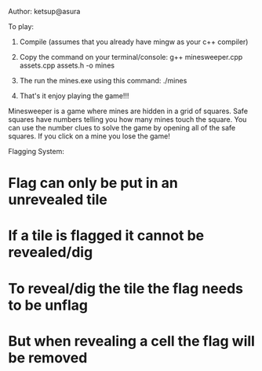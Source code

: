 Author: ketsup@asura


To play:
1. Compile (assumes that you already have mingw as your c++ compiler)

2. Copy the command on your terminal/console:  g++ minesweeper.cpp assets.cpp assets.h -o mines

3. The run the mines.exe using this command: ./mines

4. That's it enjoy playing the game!!!

Minesweeper is a game where mines are hidden in a grid of squares. 
Safe squares have numbers telling you how many mines touch the square. 
You can use the number clues to solve the game by opening all of the safe squares. 
If you click on a mine you lose the game!

Flagging System:
# Flag can only be put in an unrevealed tile
# If a tile is flagged it cannot be revealed/dig
# To reveal/dig the tile the flag needs to be unflag
# But when revealing a cell the flag will be removed



